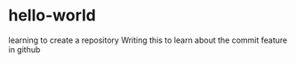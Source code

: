 # hello-world
learning to create a repository
Writing this to learn about the commit feature in github
